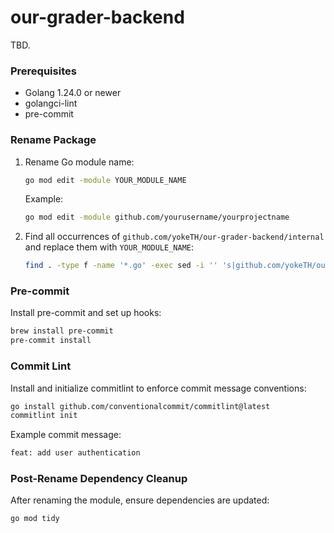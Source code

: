 # our-grader-backend

TBD.

### Prerequisites

-   Golang 1.24.0 or newer
-   golangci-lint
-   pre-commit

### Rename Package

1. Rename Go module name:

    ```bash
    go mod edit -module YOUR_MODULE_NAME
    ```

    Example:

    ```bash
    go mod edit -module github.com/yourusername/yourprojectname
    ```

2. Find all occurrences of `github.com/yokeTH/our-grader-backend/internal` and replace them with `YOUR_MODULE_NAME`:

    ```bash
    find . -type f -name '*.go' -exec sed -i '' 's|github.com/yokeTH/our-grader-backend|YOUR_MODULE_NAME|g' {} +
    ```

### Pre-commit

Install pre-commit and set up hooks:

```bash
brew install pre-commit
pre-commit install
```

### Commit Lint

Install and initialize commitlint to enforce commit message conventions:

```bash
go install github.com/conventionalcommit/commitlint@latest
commitlint init
```

Example commit message:

```bash
feat: add user authentication
```

### Post-Rename Dependency Cleanup

After renaming the module, ensure dependencies are updated:

```bash
go mod tidy
```
